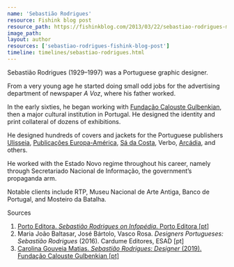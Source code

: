 ```yaml
---
name: 'Sebastião Rodrigues'
resource: Fishink blog post
resource_path: https://fishinkblog.com/2013/03/22/sebastiao-rodrigues-mid-century-portuguese-graphic-designer/
image_path:
layout: author
resources: ['sebastiao-rodrigues-fishink-blog-post']
timeline: timelines/sebastiao-rodrigues.html
---
```

Sebastião Rodrigues (1929–1997) was a Portuguese graphic designer.

From a very young age he started doing small odd jobs for the advertising department of newspaper *A Voz*, where his father worked.

In the early sixties, he began working with <a class="text cat-link publisher" href="/publishers/Fundação Calouste Gulbenkian/">Fundação Calouste Gulbenkian</a>, then a major cultural institution in Portugal. He designed the identity and print collateral of dozens of exhibitions.

He designed hundreds of covers and jackets for the Portuguese publishers <a class="text cat-link publisher" href="/publishers/Ulisseia/">Ulisseia</a>, <a class="text cat-link publisher" href="/publishers/Publicações Europa-América/">Publicações Europa-América</a>, <a class="text cat-link publisher" href="/publishers/Sá da Costa/">Sá da Costa</a>, Verbo, <a class="text cat-link publisher" href="/publishers/Arcádia/">Arcádia</a>, and others.

He worked with the Estado Novo regime throughout his career, namely through Secretariado Nacional de Informação, the government’s propaganda arm.

Notable clients include RTP, Museu Nacional de Arte Antiga, Banco de Portugal, and Mosteiro da Batalha.


<span class="fn-title" >Sources</span>
<ol class="footnotes">
<li><a class="fn-link" href="https://www.infopedia.pt/$sebastiao-rodrigues">Porto Editora. <cite>Sebastião Rodrigues on Infopédia</cite>. Porto Editora [pt]</a></li>
<li>Maria João Baltasar, José Bártolo, Vasco Rosa. <cite>Designers Portugueses: Sebastião Rodrigues</cite> (2016). Cardume Editores, ESAD [pt]</li>
<li><a class="fn-link" href="https://gulbenkian.pt/historia-das-exposicoes/exhibitions/971/">Carolina Gouveia Matias. <cite>Sebastião Rodrigues: Designer</cite> (2019). Fundação Calouste Gulbenkian [pt]</a></li>

</ol>